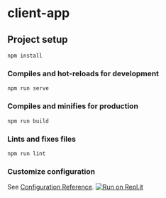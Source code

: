 # client-app

## Project setup
```
npm install
```

### Compiles and hot-reloads for development
```
npm run serve
```

### Compiles and minifies for production
```
npm run build
```

### Lints and fixes files
```
npm run lint
```

### Customize configuration
See [Configuration Reference](https://cli.vuejs.org/config/).
[![Run on Repl.it](https://repl.it/badge/github/CatarinaSMorais/MyFirtsAppVue)](https://repl.it/github/CatarinaSMorais/MyFirtsAppVue)